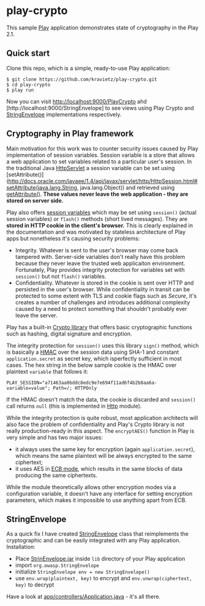 # play-crypto

This sample [Play](http://www.playframework.com/) application demonstrates state of cryptography in the Play 2.1.

## Quick start

Clone this repo, which is a simple, ready-to-use Play application:

	$ git clone https://github.com/kravietz/play-crypto.git
	$ cd play-crypto
	$ play run
  
Now you can visit [http://localhost:9000/PlayCrypto](http://localhost:9000/PlayCrypto) ahd [http://localhost:9000/StringEnvelope] to see views using Play Crypto and [StringEnvelope](https://github.com/kravietz/StringEnvelope) implementations respectively.

## Cryptography in Play framework

Main motivation for this work was to counter security issues caused by Play implementation of session variables. Session variable is a store that allows a web application to set variables related to a particular user's session. In the traditional Java [HttpServlet](http://docs.oracle.com/javaee/1.3/api/javax/servlet/http/HttpServlet.html) a session variable can be set using [setAttribute()](http://docs.oracle.com/javaee/1.4/api/javax/servlet/http/HttpSession.html#setAttribute(java.lang.String, java.lang.Object)) and retrieved using [getAttribute()](http://docs.oracle.com/javaee/1.4/api/javax/servlet/http/HttpSession.html#getAttribute(java.lang.String)). **These values never leave the web application - they are stored on server side.**

Play also offers [session variables](http://www.playframework.com/documentation/2.1.x/JavaSessionFlash) which may be set using `session()` (actual session variables) or `flash()` methods (short lived messages). They are **stored in HTTP cookie in the client's browser.** This is clearly explained in the documentation and was motivated by stateless architecture of Play apps but nonetheless it's causing security problems:

* Integrity. Whatever is sent to the user's browser may come back tampered with. Server-side variables don't really have this problem because they never leave the trusted web applicaiton environment. Fortunately, Play provides integrity protection for variables set with `session()` but not `flash()` variables.
* Confidentiality. Whatever is stored in the cookie is sent over HTTP and persisted in the user's browser. While confidentiality in transit can be protected to some extent with TLS and cookie flags such as *Secure*, it's creates a number of challenges and introduces additional complexity caused by a need to protect something that shouldn't probably ever leave the server.

Play has a built-in [Crypto library](https://github.com/playframework/playframework/blob/2.1.x/framework/src/play/src/main/scala/play/api/libs/Crypto.scala) that offers basic cryptographic functions such as hashing, digital signature and encryption.

The  integrity protection for `session()` uses this library `sign()` method, which is basically a [HMAC](https://en.wikipedia.org/wiki/HMAC) over the session data using SHA-1 and constant `application.secret` as secret key, which isperfectly sufficient in most cases. The hex string in the below sample cookie is the HMAC over  plaintext `variable` that follows it:

	PLAY_SESSION="a71463aa0bddc8edc9e7e694f11ad6f4b2b8aa6a-variable=value"; Path=/; HTTPOnly
  
If the HMAC doesn't match the data, the cookie is discarded and `session()` call returns `null` (this is implemented in [Http](https://github.com/playframework/playframework/blob/2.1.x/framework/src/play/src/main/scala/play/api/mvc/Http.scala) module).

While the integrity protection is quite robust, most application architects will also face the problem of confidentiality and Play's Crypto library is not really production-ready in this aspect. The `encryptAES()` function in Play is very simple and has two major issues:

* it always uses the same key for encryption (again `application.secret`), which means the same plaintext will be always encrypted to the same ciphertext;
* it uses AES in [ECB mode](https://en.wikipedia.org/wiki/Block_cipher_modes_of_operation#Electronic_codebook_.28ECB.29), which results in the same blocks of data producing the same ciphertexts.

While the module theoretically allows other encryption modes via a configuration variable, it doesn't  have any interface for setting encryption parameters, which makes it impossible to use anything apart from ECB.

## StringEnvelope

As a quick fix I have created [StringEnvelope](https://github.com/kravietz/StringEnvelope) class that reimplements the cryptographic and can be easily integrated with any Play application. Installation:

* Place [StrinEnvelope.jar](https://github.com/kravietz/StringEnvelope/releases/download/1.0/StringEnvelope.jar) inside `lib` directory of your Play application
* import `org.owasp.StringEnvelope`
* initialize `StringEnvelope env = new StringEnvelope()`
* use `env.wrap(plaintext, key)` to encrypt and `env.unwrap(ciphertext, key)` to decrypt

Have a look at [app/controllers/Application.java](https://github.com/kravietz/play-crypto/blob/master/app/controllers/Application.java) - it's all there.

